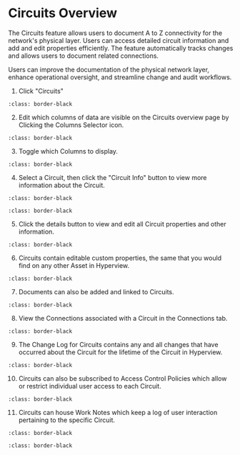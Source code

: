 # Circuits Overview

The Circuits feature allows users to document A to Z connectivity for the network's physical layer. Users can access detailed circuit information and add and edit properties efficiently. The feature automatically tracks changes and allows users to document related connections.

Users can improve the documentation of the physical network layer, enhance operational oversight, and streamline change and audit workflows.

1.	Click "Circuits"

```{image} /product/connectivity/media/circuits-overview/image1.jpg
:class: border-black
```

2.	Edit which columns of data are visible on the Circuits overview page by Clicking the Columns Selector icon.

```{image} /product/connectivity/media/circuits-overview/image2.jpg
:class: border-black
```

3.	Toggle which Columns to display.

```{image} /product/connectivity/media/circuits-overview/image3.jpg
:class: border-black
```

4.	Select a Circuit, then click the "Circuit Info" button to view more information about the Circuit.

```{image} /product/connectivity/media/circuits-overview/image4.jpg
:class: border-black
```

```{image} /product/connectivity/media/circuits-overview/image5.jpg
:class: border-black
```

5.	Click the details button to view and edit all Circuit properties and other information.

```{image} /product/connectivity/media/circuits-overview/image6.jpg
:class: border-black
```

6.	Circuits contain editable custom properties, the same that you would find on any other Asset in Hyperview.

```{image} /product/connectivity/media/circuits-overview/image7.jpg
:class: border-black
```

7.	Documents can also be added and linked to Circuits.

```{image} /product/connectivity/media/circuits-overview/image8.jpg
:class: border-black
```

8.	View the Connections associated with a Circuit in the Connections tab.

```{image} /product/connectivity/media/circuits-overview/image9.jpg
:class: border-black
```

9.	The Change Log for Circuits contains any and all changes that have occurred about the Circuit for the lifetime of the Circuit in Hyperview.

```{image} /product/connectivity/media/circuits-overview/image10.jpg
:class: border-black
```

10.	Circuits can also be subscribed to Access Control Policies which allow or restrict individual user access to each Circuit.

```{image} /product/connectivity/media/circuits-overview/image11.jpg
:class: border-black
```

11.	Circuits can house Work Notes which keep a log of user interaction pertaining to the specific Circuit.

```{image} /product/connectivity/media/circuits-overview/image12.jpg
:class: border-black
```

```{image} /product/connectivity/media/circuits-overview/image13.jpg
:class: border-black
```
